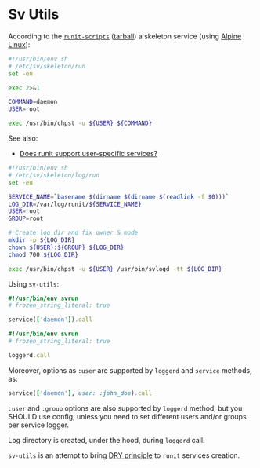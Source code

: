 # Sv Utils

According to the [``runit-scripts``][runit-scripts]
([tarball][runit-scripts-tarball])
a skeleton service (using [Alpine Linux][alpine-linux]):

```sh
#!/usr/bin/env sh
# /etc/sv/skeleton/run
set -eu

exec 2>&1

COMMAND=daemon
USER=root

exec /usr/bin/chpst -u ${USER} ${COMMAND}
```

See also:

* [Does runit support user-specific services?][runit-doc:userservices]

```sh
#!/usr/bin/env sh
# /etc/sv/skeleton/log/run
set -eu

SERVICE_NAME=`basename $(dirname $(dirname $(readlink -f $0)))`
LOG_DIR=/var/log/runit/${SERVICE_NAME}
USER=root
GROUP=root

# Create log dir and fix owner & mode
mkdir -p ${LOG_DIR}
chown ${USER}:${GROUP} ${LOG_DIR}
chmod 700 ${LOG_DIR}

exec /usr/bin/chpst -u ${USER} /usr/bin/svlogd -tt ${LOG_DIR}
```

Using ``sv-utils``:

```ruby
#!/usr/bin/env svrun
# frozen_string_literal: true

service(['daemon']).call
```

```ruby
#!/usr/bin/env svrun
# frozen_string_literal: true

loggerd.call
```

Moreover, options as ``:user`` are supported
by ``loggerd`` and ``service`` methods, as:

```ruby
service(['daemon'], user: :john_doe).call
```

``:user`` and ``:group`` options are also supported by ``loggerd`` method,
but you SHOULD use config,
unless you need to set different users and/or groups per service logger.

Log directory is created, under the hood, during ``loggerd`` call.

``sv-utils`` is an attempt to bring [DRY principle][dry-definition]
to ``runit`` services creation.

[alpine-linux]: https://alpinelinux.org/
[runit-scripts]: https://github.com/dockage/runit-scripts
[runit-scripts-tarball]: https://api.github.com/repos/dockage/runit-scripts/tarball
[dry-definition]: https://en.wikipedia.org/wiki/Don%27t_repeat_yourself
[runit-doc:userservices]: http://smarden.org/runit/faq.html#userservices
